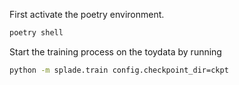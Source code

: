 First activate the poetry environment.

```bash
poetry shell
```

Start the training process on the toydata by running

```bash
python -m splade.train config.checkpoint_dir=ckpt
```
